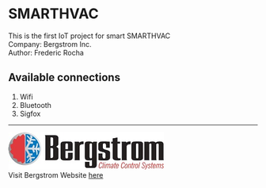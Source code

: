 # SMARTHVAC #


This is the first IoT project for smart SMARTHVAC  
Company: Bergstrom Inc.  
Author: Frederic Rocha  

## Available connections ##
1. Wifi
2. Bluetooth
3. Sigfox

---

![Bergstrom](bersgstromlogo.jpg  "Bergstrom Logo")  
Visit Bergstrom Website [here](http://bergstrominc.com/ "Bergstrom")
